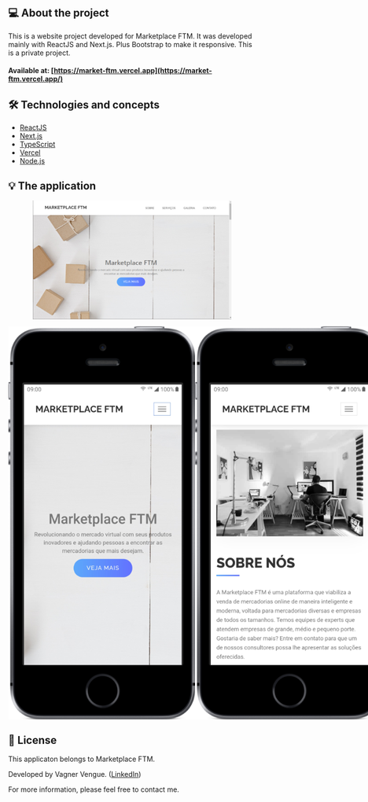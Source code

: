 ## 💻 About the project

This is a website project developed for Marketplace FTM. It was developed mainly with ReactJS and Next.js. Plus Bootstrap to make it responsive. This is a private project.

#### Available at: [https://market-ftm.vercel.app](https://market-ftm.vercel.app/)


## 🛠 Technologies and concepts
- [ReactJS][reactjs]
- [Next.js][nextjs]
- [TypeScript][typescript]
- [Vercel][vercel]
- [Node.js][nodejs]


## 💡 The application

<p align="left" style="display: flex; align-items: flex-start; justify-content: center;">
    <img alt="market-ftm-homepage" title="market-ftm-homepage" src="./github-assets/market-ftm-homepage.png" width="80%">
</p>
<p align="left" style="display: flex; align-items: flex-start; justify-content: space-around;">
    <img alt="home-mobile" title="home-mobile" src="./github-assets/home-mobile.png" width="380px">
    <img alt="about-mobile" title="about-mobile" src="./github-assets/about-mobile.png" width="380px">
    <img alt="services-mobile" title="services-mobile" src="./github-assets/about-mobile.png"width="380px">
    <img alt="gallery-mobile" title="gallery-mobile" src="./github-assets/gallery-mobile.png" width="380px">
    <img alt="contact-mobile" title="contact-mobile" src="./github-assets/contact-mobile.png" width="380px">
</p>


## 📝 License

This applicaton belongs to Marketplace FTM.

Developed by Vagner Vengue. ([LinkedIn])

For more information, please feel free to contact me.



[LinkedIn]: https://br.linkedin.com/in/vagner-vengue
[reactjs]: https://reactjs.org
[nextjs]: https://nextjs.org
[typescript]: https://www.typescriptlang.org/
[Vercel]: https://vercel.com/
[nodejs]: https://nodejs.org/
